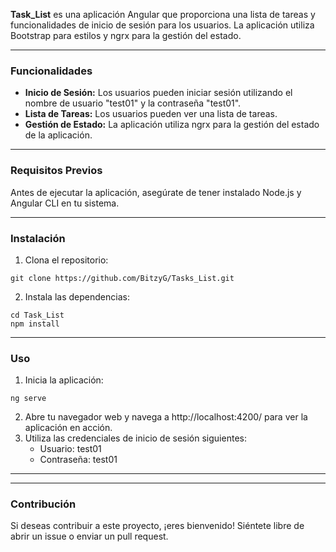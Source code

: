 **Task_List** es una aplicación Angular que proporciona una lista de tareas y funcionalidades de inicio de sesión para los usuarios. La aplicación utiliza Bootstrap para estilos y ngrx para la gestión del estado.

---
### **Funcionalidades**
* **Inicio de Sesión:** Los usuarios pueden iniciar sesión utilizando el nombre de usuario "test01" y la contraseña "test01".
* **Lista de Tareas:** Los usuarios pueden ver una lista de tareas.
* **Gestión de Estado:** La aplicación utiliza ngrx para la gestión del estado de la aplicación.
--- 
### Requisitos Previos
Antes de ejecutar la aplicación, asegúrate de tener instalado Node.js y Angular CLI en tu sistema.

---
### **Instalación**
1. Clona el repositorio:
```
git clone https://github.com/BitzyG/Tasks_List.git
```

2. Instala las dependencias:
```
cd Task_List
npm install
```
---

### **Uso**
1. Inicia la aplicación:
```
ng serve
```
2. Abre tu navegador web y navega a http://localhost:4200/ para ver la aplicación en acción.
3. Utiliza las credenciales de inicio de sesión siguientes:
    * Usuario: test01
    * Contraseña: test01

---
---
### **Contribución**
Si deseas contribuir a este proyecto, ¡eres bienvenido! Siéntete libre de abrir un issue o enviar un pull request.